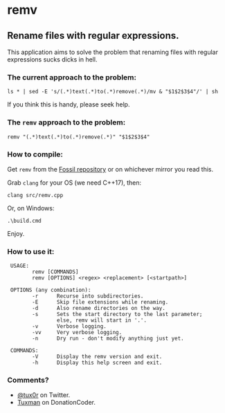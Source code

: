 # remv

## Rename files with regular expressions.

This application aims to solve the problem that renaming files with regular expressions sucks dicks in hell.

### The current approach to the problem:

    ls * | sed -E 's/(.*)text(.*)to(.*)remove(.*)/mv & "$1$2$3$4"/' | sh

If you think this is handy, please seek help.

### The `remv` approach to the problem:

    remv "(.*)text(.*)to(.*)remove(.*)" "$1$2$3$4"

### How to compile:

Get `remv` from the [Fossil repository](https://code.rosaelefanten.org/remv) or on whichever mirror you read this.

Grab `clang` for your OS (we need C++17), then:

    clang src/remv.cpp

Or, on Windows:

    .\build.cmd

Enjoy.

### How to use it:

     USAGE:
            remv [COMMANDS]
            remv [OPTIONS] <regex> <replacement> [<startpath>]
    
     OPTIONS (any combination):
            -r      Recurse into subdirectories.
            -E      Skip file extensions while renaming.
            -d      Also rename directories on the way.
            -s      Sets the start directory to the last parameter;
                    else, remv will start in '.'.
            -v      Verbose logging.
            -vv     Very verbose logging.
            -n      Dry run - don't modify anything just yet.
    
     COMMANDS:
            -V      Display the remv version and exit.
            -h      Display this help screen and exit.

### Comments?

* [@tux0r](https://twitter.com/tux0r) on Twitter.
* [Tuxman](https://www.donationcoder.com/forum/index.php?action=profile;u=49822) on DonationCoder.
